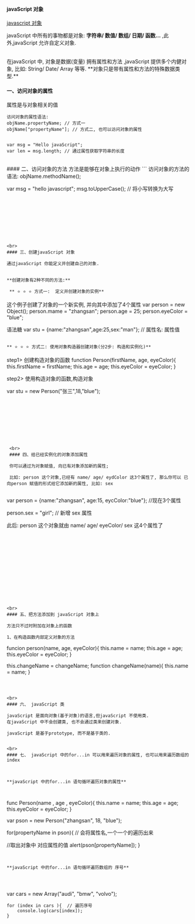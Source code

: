 #### javaScript 对象

[javascript 对象](http://www.w3school.com.cn/js/js_objects.asp)

javaScript 中所有的事物都是对象: **字符串/ 数值/ 数组/ 日期/ 函数...** ,此外,javaScript 允许自定义对象.




<br>
在javaScript 中, 对象是数据(变量) 拥有属性和方法
,javaScript 提供多个内健对象, 比如: String/ Date/ Array 等等. **对象只是带有属性和方法的特殊数据类型.**






#### 一、访问对象的属性
属性是与对象相关的值
```
访问对象的属性语法:
objName.propertyName; // 方式一
objName["propertyName"]; // 方式二, 也可以访问对象的属性


var msg = "Hello javaScript";
var len = msg.length; // 通过属性获取字符串的长度
```






<br>
#### 二、访问对象的方法
方法是能够在对象上执行的动作
```
访问对象的方法的语法:
objName.methodName();

var msg = "hello javascript";
msg.toUpperCase(); // 将小写转换为大写

```









<br> 
#### 三、创建javaScript 对象

通过javaScript 你能定义并创建自己的对象.


**创建对象有2种不同的方法:**

 ** ⭐️ ⭐️ ⭐️ 方式一:  定义并创建对象的实例**
```
这个例子创建了对象的一个新实例, 并向其中添加了4个属性
var person = new Object();
person.mame = "zhangsan";
person.age = 25;
person.eyeColor = "blue";


语法糖 
var stu = {name:"zhangsan",age:25,sex:"man"}; // 属性名: 属性值
```

** ⭐️ ⭐️ ⭐️ 方式二: 使用对象构造器创建对象(分2步: 构造和实例化)**

```

step1> 创建构造对象的函数
function Person(firstName, age, eyeColor){
  this.firstName = firstName;
  this.age = age;
  this.eyeColor = eyeColor;
}
 
step2> 使用构造对象的函数,构造对象
 
var stu = new Person("张三",18,"blue");
```

 
 
 
 
 
 
 
 
 <br>
 #### 四、给已经实例化的对象添加属性
 
 你可以通过为对象赋值, 向已有对象添加新的属性;
 
 比如: person 这个对象,已经有 name/ age/ eydColor 这3个属性了, 那么你可以 已向person 赋值的形式给它添加新的属性, 比如: sex
 
 ```
 var person = {name:"zhangsan", age:15, eycColor:"blue"}; //现在3个属性
 
 person.sex = "girl"; // 新增 sex 属性
 
 
 此后: person 这个对象就由 name/ age/ eyeColor/ sex 这4个属性了
 ```














<br>
#### 五、把方法添加到 javaScript 对象上

方法只不过时附加在对象上的函数

1、在构造函数内部定义对象的方法
```
funcion person(name, age, eyeColor){
  this.name = name;
  this.age = age;
  this.eyeColor = eyeColor;
}

this.changeName = changeName;
function changeName(name){
 this.name = name;
}
```



<br>
#### 六、 javaScript 类

javaScript 是面向对象(基于对象)的语言,但javaScript 不使用类.
在javaScript 中不会创建类, 也不会通过类来创建对象.

javaScript 是基于prototype, 而不是基于类的.


<br>
#### 七、 javaScript 中的for...in 可以用来遍历对象的属性, 也可以用来遍历数组的index



**javaScript 中的for...in 语句循环遍历对象的属性**



```
func Person(name , age , eyeColor){
 this.name = name;
 this.age = age;
 this.eyeColor = eyeColor;
}

var pson = new Person("zhangsan", 18, "blue");

for(propertyName in pson){ // 会将属性名,一个一个的遍历出来
 
 //取出对象中 对应属性的值
 alert(pson[propertyName]); 
}

```


**javaScript 中的for...in 语句循环遍历数组的 序号**




```
var cars = new Array("audi", "bmw", "volvo");

    for (index in cars ){  // 遍历序号
        console.log(cars[index]);
    }
```





